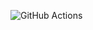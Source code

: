 ![GitHub Actions](https://img.shields.io/badge/github%20actions-%232671E5.svg?style=for-the-badge&logo=githubactions&logoColor=white)
